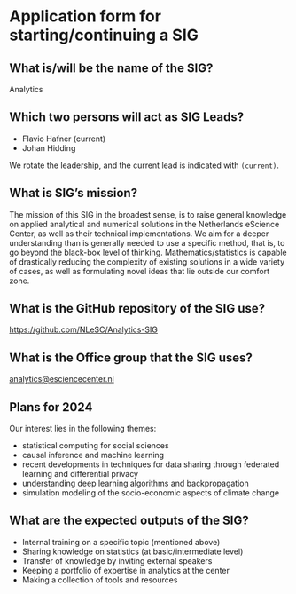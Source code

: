 # Application form for starting/continuing a SIG

## What is/will be the name of the SIG?
Analytics

## Which two persons will act as SIG Leads?
<!--  Please make sure to have two SIG leads to reduce bus factor.
      SIG leads are allowed to write the hours dedicated to organizing
      SIG activities under the R&D budget. Please mention in the notes the
      name of your SIG:
        Account: 000104
        Project: 020203
        Hour type: 00071
        Notes: Hours for X SIG
       -->
- Flavio Hafner (current)
- Johan Hidding

We rotate the leadership, and the current lead is indicated with `(current)`. 

## What is SIG’s mission?
<!--  help text goes here  -->
The mission of this SIG in the broadest sense, is to raise general knowledge on applied analytical and numerical solutions in the Netherlands eScience Center, as well as their technical implementations. 
We aim for a deeper understanding than is generally needed to use a specific method, that is, to go beyond the black-box level of thinking. Mathematics/statistics is capable of drastically reducing the complexity of existing solutions in a wide variety of cases, as well as formulating novel ideas that lie outside our comfort zone.


## What is the GitHub repository of the SIG use?
<!--  Please transfer your SIG existing repo to this GitHub organization  -->
<https://github.com/NLeSC/Analytics-SIG>

## What is the Office group that the SIG uses?
analytics@esciencecenter.nl

## Plans for 2024

Our interest lies in the following themes:
- statistical computing for social sciences 
- causal inference and machine learning 
- recent developments in techniques for data sharing through federated learning and differential privacy 
- understanding deep learning algorithms and backpropagation
- simulation modeling of the socio-economic aspects of climate change


## What are the expected outputs of the SIG?
- Internal training on a specific topic (mentioned above)
- Sharing knowledge on statistics (at basic/intermediate level)
- Transfer of knowledge by inviting external speakers
- Keeping a portfolio of expertise in analytics at the center
- Making a collection of tools and resources
